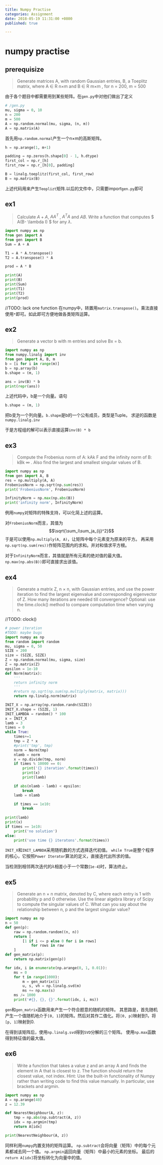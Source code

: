 ```yaml
---
title: Numpy Practise
categories: Assignment
date: 2018-05-19 11:31:00 +0800
published: true

---
```

# numpy practise
## prerequisize
> Generate matrices A, with random Gaussian entries, B, a Toeplitz matrix, where A ∈ R n×m and B ∈ R m×m ,
for n = 200, m = 500

由于各个题目中都需要用到某些矩阵。在`gen.py`中对他们做出了定义
``` python
# /gen.py
mu, sigma = 0, 10
n = 200
m = 500
A = np.random.normal(mu, sigma, (n, m))
A = np.matrix(A)
```
首先用`np.random.normal`产生一个n×m的高斯矩阵。
``` python
h = np.arange(1, m+1)

padding = np.zeros(h.shape[0] - 1, h.dtype)
first_col = np.r_[h]
first_row = np.r_[h[0], padding]

B = linalg.toeplitz(first_col, first_row)
B = np.matrix(B)
```
上述代码用来产生`Teoplizt`矩阵.以后的文件中，只需要import`gen.py`即可
## ex1
> Calculate $A + A$, $AA^T$  , $A ^TA$ and $AB$. Write a function that computes $ A(B- \lambda I) $ for any $\lambda$.

``` python
import numpy as np
from gen import A
from gen import B
Sum = A + A

T1 = A * A.transpose()
T2 = A.transpose() * A

prod = A * B

print(A)
print(B)
print(Sum)
print(T1)
print(T2)
print(prod)
```

//TODO: lack one function
在numpy中，转置用`matrix.transpose()`。乘法直接使用`*`即可。如此即可方便地做各类矩阵运算。
## ex2
> Generate a vector b with m entries and solve Bx = b.

``` python
import numpy as np
from numpy.linalg import inv
from gen import A, B, m
b = [i for i in range(m)]
b = np.array(b)
b.shape = (m, 1)

ans = inv(B) * b
print(repr(ans))
```

上述代码中，b是一个向量。语句

``` python
b.shape = (m, 1)
```

把b变为一个列向量。`b.shape`是b的一个公有成员，类型是Tuple。
求逆的函数是`numpy.linalg.inv`

于是方程组的解可以表示直接运算`inv(B) * b`

## ex3
> Compute the Frobenius norm of A: kAk F and the infinity norm of B: kBk ∞ . Also find the largest and
smallest singular values of B.

``` python
import numpy as np
from gen import A, B
res = np.multiply(A, A)
FrobeniusNorm = np.sqrt(np.sum(res))
print('FrobeniusNorm', FrobeniusNorm)

InfinityNorm = np.max(np.abs(B))
print('infinity norm', InfinityNorm)
```
例用`numpy`对矩阵的特殊支持，可以化简上述的运算。

对`FrobeniusNorm`而言，其值为$$\sqrt{\sum_i\sum_ja_{ij}^2}$$
于是可以使用`np.multiply(A, A)`，让矩阵中每个元素变为原来的平方。
再采用`np.sqrt(np.sum(res))`作矩阵范围内的求和。并对和值求平方根。

对于`InfinityNorm`而言，其值就是所有元素的绝对值的最大值。
`np.max(np.abs(B))`即可直接求出该值。

## ex4
> Generate a matrix Z, n × n, with Gaussian entries, and use the power iteration to find the largest
eigenvalue and corresponding eigenvector of Z. How many iterations are needed till convergence?
Optional: use the time.clock() method to compare computation time when varying n.

//TODO: clock()
``` python
# power iteration
#TODO: maybe bugs
import numpy as np
from random import random
mu, sigma = 0, 50
SIZE = 200
size = (SIZE, SIZE)
Z = np.random.normal(mu, sigma, size)
Z = np.matrix(Z)
epsilon = 1e-10
def Norm(matrix):
    '''
    return infinity norm
    '''
    #return np.sqrt(np.sum(np.multiply(matrix, matrix)))
    return np.linalg.norm(matrix)

INIT_X = np.array(np.random.randn(SIZE))
INIT_X.shape = (SIZE, 1)
INIT_LAMBDA = random() * 100
x = INIT_X
lamb = 3
times = 0
while True:
    times+=1
    tmp = Z * x
    #print('tmp', tmp)
    norm = Norm(tmp)
    nlamb = norm
    x = np.divide(tmp, norm)
    if times % 10000 == 0:
        print('{} iteration'.format(times))
        print(x)
        print(lamb)

    if abs(nlamb - lamb) < epsilon:
        break
    lamb = nlamb

    if times == 1e10:
        break
    
print(lamb)
print(x)
if times == 1e10:
    print('no solution')
else:
    print('use time {} iteratons'.format(times))

```
`INIT_X`和`INIT_LAMBDA`采用随机数的方式选择迭代初值。
`while True`是整个程序的核心，它按照`Power Iterator`算法的定义，直接迭代出所求的值。

当检测到相邻两次迭代的$\lambda$相差小于一个常数(`1e-4`)时，算法终止。

## ex5
> Generate an n × n matrix, denoted by C, where each entry is 1 with probability p and 0 otherwise. Use
the linear algebra library of Scipy to compute the singular values of C. What can you say about the
relationship between n, p and the largest singular value?

``` python
import numpy as np
n = 50
def gen(p):
    raw = np.random.random((n, n))
    return [
        [1 if i <= p else 0 for i in rows] 
            for rows in raw
    ]
def gen_matrix(p):
    return np.matrix(gen(p))

for idx, i in enumerate(np.arange(0, 1, 0.01)):
    ms = 0
    for t in range(1000):
        m = gen_matrix(i)
        u, s, vh = np.linalg.svd(m)
        ms += np.max(s)
    ms /= 1000
    print('#{}, {}, {}'.format(idx, i, ms))
```
`gen`和`gen_matrix`函数用来产生一个符合题意的随机的矩阵。
其思路是，首先随机产生一个值随机地介于`[0, 1]`的矩阵。然后对其作二值化。将`[0, p]`映射到1，将`[p, 1]`映射到0.

在得到该矩阵后，使用`np.linalg.svd`得到`SVD`分解的三个矩阵。
使用`np.max`函数得到特征值的最大值。

## ex6 
> Write a function that takes a value z and an array A and finds the element in A that is closest to z. The
function should return the closest value, not index.
Hint: Use the built-in functionality of Numpy rather than writing code to find this value manually. In
particular, use brackets and argmin.

``` python
import numpy as np
A = np.arange(40)
z = 12.39

def NearestNeighbour(A, z):
    tmp = np.abs(np.subtract(A, z))
    idx = np.argmin(tmp)
    return A[idx]

print(NearestNeighbour(A, z))
```

同样利用`numpy`内置支持的矩阵运算。
`np.subtract`会将向量（矩阵）中的每个元素都减去同一个值。
`np.argmin`返回向量（矩阵）中最小的元素的坐标。
最后的`return A[idx]`将坐标转化为向量中的值。